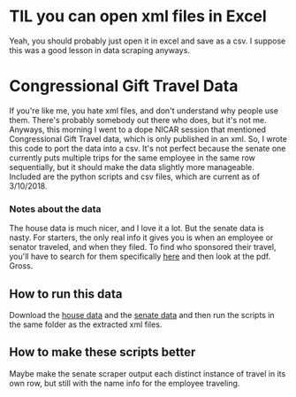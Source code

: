 # TIL you can open xml files in Excel
Yeah, you should probably just open it in excel and save as a csv. I suppose this was a good lesson in data scraping anyways.
# Congressional Gift Travel Data 
If you're like me, you hate xml files, and don't understand why people use them. There's probably somebody out there who does, but it's not me. Anyways, this morning I went to a dope NICAR session that mentioned Congressional Gift Travel data, which is only published in an xml. So, I wrote this code to port the data into a csv. It's not perfect because the senate one currently puts multiple trips for the same employee in the same row sequentially, but it should make the data slightly more manageable. Included are the python scripts and csv files, which are current as of 3/10/2018.
### Notes about the data
The house data is much nicer, and I love it a lot. But the senate data is nasty. For starters, the only real info it gives you is when an employee or senator traveled, and when they filed. To find who sponsored their travel, you'll have to search for them specifically [here](https://soprweb.senate.gov/giftrule/) and then look at the pdf. Gross.
## How to run this data
Download the [house data](http://clerk.house.gov/public_disc/gifttravel.aspx) and the [senate data](http://soprweb.senate.gov/giftrule/giftruledownload/giftruledata.zip) and then run the scripts in the same folder as the extracted xml files.
## How to make these scripts better
Maybe make the senate scraper output each distinct instance of travel in its own row, but still with the name info for the employee traveling.
